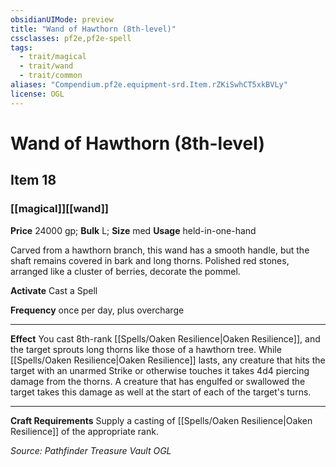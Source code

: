 ```yaml
---
obsidianUIMode: preview
title: "Wand of Hawthorn (8th-level)"
cssclasses: pf2e,pf2e-spell
tags:
  - trait/magical
  - trait/wand
  - trait/common
aliases: "Compendium.pf2e.equipment-srd.Item.rZKiSwhCT5xkBVLy"
license: OGL
---
```

# Wand of Hawthorn (8th-level)
## Item 18
### [[magical]][[wand]]


**Price** 24000 gp; 
**Bulk** L; **Size** med
**Usage** held-in-one-hand

Carved from a hawthorn branch, this wand has a smooth handle, but the shaft remains covered in bark and long thorns. Polished red stones, arranged like a cluster of berries, decorate the pommel.

**Activate** Cast a Spell

**Frequency** once per day, plus overcharge

* * *

**Effect** You cast 8th-rank [[Spells/Oaken Resilience|Oaken Resilience]], and the target sprouts long thorns like those of a hawthorn tree. While [[Spells/Oaken Resilience|Oaken Resilience]] lasts, any creature that hits the target with an unarmed Strike or otherwise touches it takes 4d4 piercing damage from the thorns. A creature that has engulfed or swallowed the target takes this damage as well at the start of each of the target's turns.

* * *

**Craft Requirements** Supply a casting of [[Spells/Oaken Resilience|Oaken Resilience]] of the appropriate rank.

*Source: Pathfinder Treasure Vault*
*OGL*